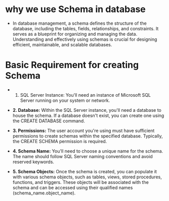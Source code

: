 # why we use Schema in database
 - In database management, a schema defines the structure of the database, including the tables, fields, relationships, and constraints. It serves as a blueprint for organizing 
   and managing the data. Understanding and effectively using schemas is crucial for designing efficient, maintainable, and scalable databases.
# Basic Requirement for creating Schema
 - 1. SQL Server Instance: You'll need an instance of Microsoft SQL Server running on your system or network.

 - **2. Database:** Within the SQL Server instance, you'll need a database to house the schema. If a database doesn't exist, you can create one using the CREATE DATABASE command.

 - **3. Permissions:** The user account you're using must have sufficient permissions to create schemas within the specified database. Typically, the CREATE SCHEMA permission is required.
      
  - **4. Schema Name:** You'll need to choose a unique name for the schema. The name should follow SQL Server naming conventions and avoid reserved keywords.

  - **5. Schema Objects:** Once the schema is created, you can populate it with various schema objects, such as tables, views, stored procedures, functions, and triggers. These objects will be associated with the schema and can be accessed using their qualified names (schema_name.object_name).
       
